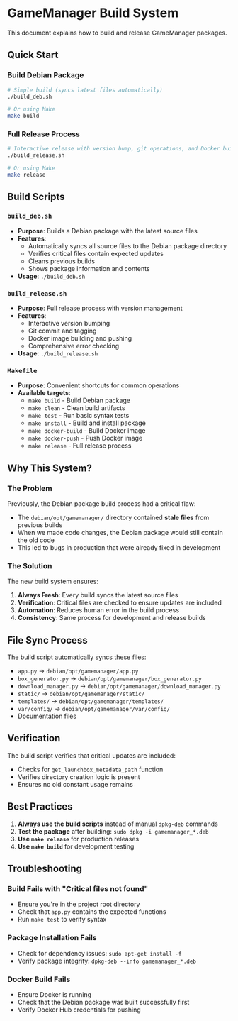 # GameManager Build System

This document explains how to build and release GameManager packages.

## Quick Start

### Build Debian Package
```bash
# Simple build (syncs latest files automatically)
./build_deb.sh

# Or using Make
make build
```

### Full Release Process
```bash
# Interactive release with version bump, git operations, and Docker build
./build_release.sh

# Or using Make
make release
```

## Build Scripts

### `build_deb.sh`
- **Purpose**: Builds a Debian package with the latest source files
- **Features**:
  - Automatically syncs all source files to the Debian package directory
  - Verifies critical files contain expected updates
  - Cleans previous builds
  - Shows package information and contents
- **Usage**: `./build_deb.sh`

### `build_release.sh`
- **Purpose**: Full release process with version management
- **Features**:
  - Interactive version bumping
  - Git commit and tagging
  - Docker image building and pushing
  - Comprehensive error checking
- **Usage**: `./build_release.sh`

### `Makefile`
- **Purpose**: Convenient shortcuts for common operations
- **Available targets**:
  - `make build` - Build Debian package
  - `make clean` - Clean build artifacts
  - `make test` - Run basic syntax tests
  - `make install` - Build and install package
  - `make docker-build` - Build Docker image
  - `make docker-push` - Push Docker image
  - `make release` - Full release process

## Why This System?

### The Problem
Previously, the Debian package build process had a critical flaw:
- The `debian/opt/gamemanager/` directory contained **stale files** from previous builds
- When we made code changes, the Debian package would still contain the old code
- This led to bugs in production that were already fixed in development

### The Solution
The new build system ensures:
1. **Always Fresh**: Every build syncs the latest source files
2. **Verification**: Critical files are checked to ensure updates are included
3. **Automation**: Reduces human error in the build process
4. **Consistency**: Same process for development and release builds

## File Sync Process

The build script automatically syncs these files:
- `app.py` → `debian/opt/gamemanager/app.py`
- `box_generator.py` → `debian/opt/gamemanager/box_generator.py`
- `download_manager.py` → `debian/opt/gamemanager/download_manager.py`
- `static/` → `debian/opt/gamemanager/static/`
- `templates/` → `debian/opt/gamemanager/templates/`
- `var/config/` → `debian/opt/gamemanager/var/config/`
- Documentation files

## Verification

The build script verifies that critical updates are included:
- Checks for `get_launchbox_metadata_path` function
- Verifies directory creation logic is present
- Ensures no old constant usage remains

## Best Practices

1. **Always use the build scripts** instead of manual `dpkg-deb` commands
2. **Test the package** after building: `sudo dpkg -i gamemanager_*.deb`
3. **Use `make release`** for production releases
4. **Use `make build`** for development testing

## Troubleshooting

### Build Fails with "Critical files not found"
- Ensure you're in the project root directory
- Check that `app.py` contains the expected functions
- Run `make test` to verify syntax

### Package Installation Fails
- Check for dependency issues: `sudo apt-get install -f`
- Verify package integrity: `dpkg-deb --info gamemanager_*.deb`

### Docker Build Fails
- Ensure Docker is running
- Check that the Debian package was built successfully first
- Verify Docker Hub credentials for pushing
